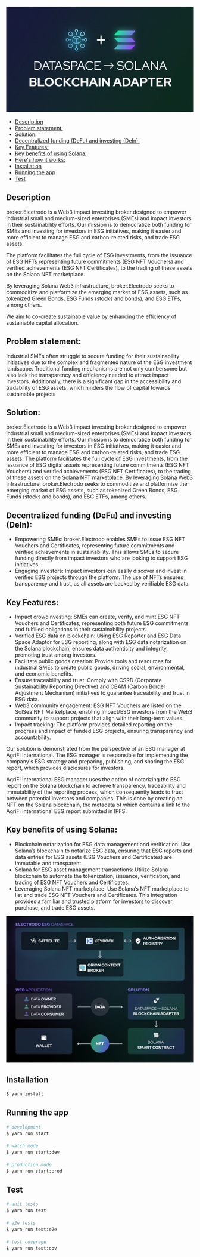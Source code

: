 ![alt text](image.png)

- [Description](#description)
- [Problem statement:](#problem-statement)
- [Solution:](#solution)
- [Decentralized funding (DeFu) and investing (DeIn):](#decentralized-funding-defu-and-investing-dein)
- [Key Features:](#key-features)
- [Key benefits of using Solana:](#key-benefits-of-using-solana)
- [Here's how it works:](#heres-how-it-works)
- [Installation](#installation)
- [Running the app](#running-the-app)
- [Test](#test)


## Description

broker.Electrodo is a Web3 impact investing broker designed to empower industrial small and medium-sized enterprises (SMEs) and impact investors in their sustainability efforts.
Our mission is to democratize both funding for SMEs and investing for investors in ESG initiatives, making it easier and more efficient to manage ESG and carbon-related risks, and trade ESG assets.

The platform facilitates the full cycle of ESG investments, from the issuance of ESG NFTs representing future commitments (ESG NFT Vouchers) and verified achievements (ESG NFT Certificates), to the trading of these assets on the Solana NFT marketplace.

By leveraging Solana Web3 infrastructure, broker.Electrodo seeks to commoditize and platformize the emerging market of ESG assets, such as tokenized Green Bonds, ESG Funds (stocks and bonds), and ESG ETFs, among others.

We aim to co-create sustainable value by enhancing the efficiency of sustainable capital allocation.

## Problem statement:

Industrial SMEs often struggle to secure funding for their sustainability initiatives due to the complex and fragmented nature of the ESG investment landscape. Traditional funding mechanisms are not only cumbersome but also lack the transparency and efficiency needed to attract impact investors. Additionally, there is a significant gap in the accessibility and tradability of ESG assets, which hinders the flow of capital towards sustainable projects

## Solution:

broker.Electrodo is a Web3 impact investing broker designed to empower industrial small and medium-sized enterprises (SMEs) and impact investors in their sustainability efforts.
Our mission is to democratize both funding for SMEs and investing for investors in ESG initiatives, making it easier and more efficient to manage ESG and carbon-related risks, and trade ESG assets.
The platform facilitates the full cycle of ESG investments, from the issuance of ESG digital assets representing future commitments (ESG NFT Vouchers) and verified achievements (ESG NFT Certificates), to the trading of these assets on the Solana NFT marketplace.
By leveraging Solana Web3 infrastructure, broker.Electrodo seeks to commoditize and platformize the emerging market of ESG assets, such as tokenized Green Bonds, ESG Funds (stocks and bonds), and ESG ETFs, among others.

## Decentralized funding (DeFu) and investing (DeIn):

* Empowering SMEs: broker.Electrodo enables SMEs to issue ESG NFT Vouchers and Certificates, representing future commitments and verified achievements in sustainability. This allows SMEs to secure funding directly from impact investors who are looking to support ESG initiatives.
* Engaging investors: Impact investors can easily discover and invest in verified ESG projects through the platform. The use of NFTs ensures transparency and trust, as all assets are backed by verifiable ESG data.


## Key Features:

* Impact crowdinvesting: SMEs can create, verify, and mint ESG NFT Vouchers and Certificates, representing both future ESG commitments and fulfilled obligations in their sustainability projects.
* Verified ESG data on blockchain: Using ESG Reporter and ESG Data Space Adaptor for ESG reporting, along with ESG data notarization on the Solana blockchain, ensures data authenticity and integrity, promoting trust among investors.
* Facilitate public goods creation: Provide tools and resources for industrial SMEs to create public goods, driving social, environmental, and economic benefits.
* Ensure traceability and trust: Comply with CSRD (Corporate Sustainability Reporting Directive) and CBAM (Carbon Border Adjustment Mechanism) initiatives to guarantee traceability and trust in ESG data.
* Web3 community engagement: ESG NFT Vouchers are listed on the SolSea NFT Marketplace, enabling Impact/ESG investors from the Web3 community to support projects that align with their long-term values.
* Impact tracking: The platform provides detailed reporting on the progress and impact of funded ESG projects, ensuring transparency and accountability.

Our solution is demonstrated from the perspective of an ESG manager at AgriFi International. The ESG manager is responsible for implementing the company's ESG strategy and preparing, publishing, and sharing the ESG report, which provides disclosures for investors.

AgriFi International ESG manager uses the option of notarizing the ESG report on the Solana blockchain to achieve transparency, traceability and immutability of the reporting process, which consequently leads to trust between potential investors and companies. This is done by creating an NFT on the Solana blockchain, the metadata of which contains a link to the AgriFi International ESG report submitted in IPFS.

## Key benefits of using Solana:

* Blockchain notarization for ESG data management and verification: Use Solana’s blockchain to notarize ESG data, ensuring that ESG reports and data entries for ESG assets (ESG Vouchers and Certificates) are immutable and transparent.
* Solana for ESG asset management transactions: Utilize Solana blockchain to automate the tokenization, issuance, verification, and trading of ESG NFT Vouchers and Certificates.
* Leveraging Solana NFT marketplace: Use Solana’s NFT marketplace to list and trade ESG NFT Vouchers and Certificates. This integration provides a familiar and trusted platform for investors to discover, purchase, and trade ESG assets.



![alt text](image-1.png)

## Installation

```bash
$ yarn install
```

## Running the app

```bash
# development
$ yarn run start

# watch mode
$ yarn run start:dev

# production mode
$ yarn run start:prod
```

## Test

```bash
# unit tests
$ yarn run test

# e2e tests
$ yarn run test:e2e

# test coverage
$ yarn run test:cov
```

